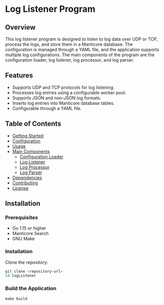 # Log Listener Program

## Overview

This log listener program is designed to listen to log data over UDP or TCP, process the logs, and store them in a Manticore database. The configuration is managed through a YAML file, and the application supports multiple log configurations. The main components of the program are the configuration loader, log listener, log processor, and log parser.

## Features

- Supports UDP and TCP protocols for log listening.
- Processes log entries using a configurable worker pool.
- Supports JSON and non-JSON log formats.
- Inserts log entries into Manticore database tables.
- Configurable through a YAML file.

## Table of Contents

- [Getting Started](#getting-started)
- [Configuration](#configuration)
- [Usage](#usage)
- [Main Components](#main-components)
  - [Configuration Loader](#configuration-loader)
  - [Log Listener](#log-listener)
  - [Log Processor](#log-processor)
  - [Log Parser](#log-parser)
- [Dependencies](#dependencies)
- [Contributing](#contributing)
- [License](#license)

## Installation

### Prerequisites

- Go 1.15 or higher
- Manticore Search
- GNU Make

### Installation

Clone the repository:

```sh
git clone <repository-url>
cd logListener
```

### Build the Application
```
make build
```


